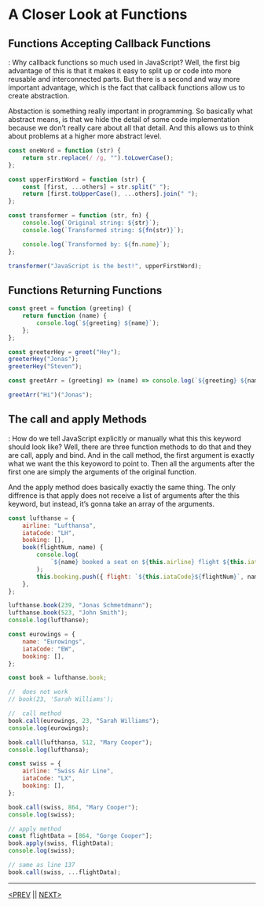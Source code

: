 # A Closer Look at Functions

## Functions Accepting Callback Functions

: Why callback functions so much used in JavaScript? Well, the first big advantage of this is that it makes it easy to split up or code into more reusable and interconnected parts. But there is a second and way more important advantage, which is the fact that callback functions allow us to create abstraction.

Abstaction is something really important in programming. So basically what abstract means, is that we hide the detail of some code implementation because we don’t really care about all that detail. And this allows us to think about problems at a higher more abstract level.

```jsx
const oneWord = function (str) {
	return str.replace(/ /g, "").toLowerCase();
};

const upperFirstWord = function (str) {
	const [first, ...others] = str.split(" ");
	return [first.toUpperCase(), ...others].join(" ");
};

const transformer = function (str, fn) {
	console.log(`Original string: ${str}`);
	console.log(`Transformed string: ${fn(str)}`);

	console.log(`Transformed by: ${fn.name}`);
};

transformer("JavaScript is the best!", upperFirstWord);
```

## Functions Returning Functions

```jsx
const greet = function (greeting) {
	return function (name) {
		console.log(`${greeting} ${name}`);
	};
};

const greeterHey = greet("Hey");
greeterHey("Jonas");
greeterHey("Steven");

const greetArr = (greeting) => (name) => console.log(`${greeting} ${name}`);

greetArr("Hi")("Jonas");
```

## The call and apply Methods

: How do we tell JavaScript explicitly or manually what this this keyword should look like? Well, there are three function methods to do that and they are call, apply and bind. And in the call method, the first argument is exactly what we want the this keyoword to point to. Then all the arguments after the first one are simply the arguments of the original function.

And the apply method does basically exactly the same thing. The only diffrence is that apply does not receive a list of arguments after the this keyword, but instead, it’s gonna take an array of the arguments.

```jsx
const lufthanse = {
	airline: "Lufthansa",
	iataCode: "LH",
	booking: [],
	book(flightNum, name) {
		console.log(
			`${name} booked a seat on ${this.airline} flight ${this.iataCode}${flightNum}`
		);
		this.booking.push({ flight: `${this.iataCode}${flightNum}`, name });
	},
};

lufthanse.book(239, "Jonas Schmetdmann");
lufthanse.book(523, "John Smith");
console.log(lufthanse);

const eurowings = {
	name: "Eurowings",
	iataCode: "EW",
	booking: [],
};

const book = lufthanse.book;

//  does not work
// book(23, 'Sarah Williams');

//  call method
book.call(eurowings, 23, "Sarah Williams");
console.log(eurowings);

book.call(lufthansa, 512, "Mary Cooper");
console.log(lufthansa);

const swiss = {
	airline: "Swiss Air Line",
	iataCode: "LX",
	booking: [],
};

book.call(swiss, 864, "Mary Cooper");
console.log(swiss);

// apply method
const flightData = [864, "Gorge Cooper"];
book.apply(swiss, flightData);
console.log(swiss);

// same as line 137
book.call(swiss, ...flightData);
```

---

[<PREV](./cjs220922.md) || [NEXT>](./cjs220924.md)
